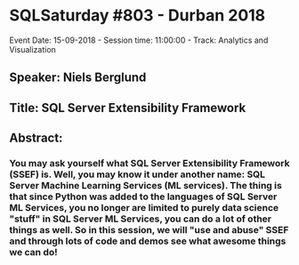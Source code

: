 # SQLSaturday #803 - Durban 2018
Event Date: 15-09-2018 - Session time: 11:00:00 - Track: Analytics and Visualization
## Speaker: Niels Berglund
## Title: SQL Server Extensibility Framework
## Abstract:
### You may ask yourself what SQL Server Extensibility Framework (SSEF) is. Well, you may know it under another name: SQL Server Machine Learning Services (ML services). The thing is that since Python was added to the languages of SQL Server ML Services, you no longer are limited to purely data science "stuff" in SQL Server ML Services, you can do a lot of other things as well. So in this session, we will "use and abuse" SSEF and through lots of code and demos see what awesome things we can do!
